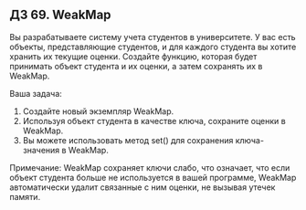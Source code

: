 ## ДЗ 69. WeakMap
Вы разрабатываете систему учета студентов в университете. У вас есть объекты, представляющие студентов, и для каждого студента вы хотите хранить их текущие оценки. Создайте функцию, которая будет принимать объект студента и их оценки, а затем сохранять их в WeakMap.

Ваша задача:  
1. Создайте новый экземпляр WeakMap.
2. Используя объект студента в качестве ключа, сохраните оценки в WeakMap.
3. Вы можете использовать метод set() для сохранения ключа-значения в WeakMap.

Примечание: WeakMap сохраняет ключи слабо, что означает, что если объект студента больше не используется в вашей программе, WeakMap автоматически удалит связанные с ним оценки, не вызывая утечек памяти.
